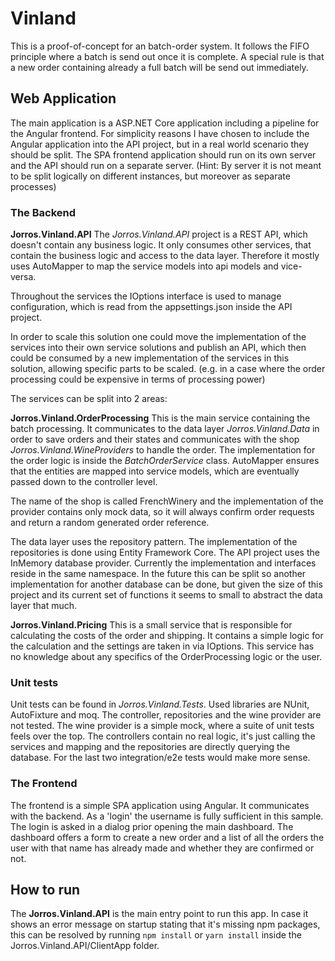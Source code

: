 # Vinland

This is a proof-of-concept for an batch-order system. It follows the FIFO principle where a batch is send out once it is complete. A special rule is that a new order containing already a full batch will be send out immediately.

## Web Application

The main application is a ASP.NET Core application including a pipeline for the Angular frontend. For simplicity reasons I have chosen to include the Angular application into the API project, but in a real world scenario they should be split. The SPA frontend application should run on its own server and the API should run on a separate server. (Hint: By server it is not meant to be split logically on different instances, but moreover as separate processes)

### The Backend

**Jorros.Vinland.API**
The *Jorros.Vinland.API* project is a REST API, which doesn't contain any business logic. It only consumes other services, that contain the business logic and access to the data layer.
Therefore it mostly uses AutoMapper to map the service models into api models and vice-versa.

Throughout the services the IOptions interface is used to manage configuration, which is read from the appsettings.json inside the API project.

In order to scale this solution one could move the implementation of the services into their own service solutions and publish an API, which then could be consumed by a new implementation of the services in this solution, allowing specific parts to be scaled. (e.g. in a case where the order processing could be expensive in terms of processing power)

The services can be split into 2 areas:

**Jorros.Vinland.OrderProcessing**
This is the main service containing the batch processing. It communicates to the data layer *Jorros.Vinland.Data* in order to save orders and their states and communicates with the shop *Jorros.Vinland.WineProviders* to handle the order. The implementation for the order logic is inside the *BatchOrderService* class. AutoMapper ensures that the entities are mapped into service models, which are eventually passed down to the controller level.

The name of the shop is called FrenchWinery and the implementation of the provider contains only mock data, so it will always confirm order requests and return a random generated order reference.

The data layer uses the repository pattern. The implementation of the repositories is done using Entity Framework Core. The API project uses the InMemory database provider. Currently the implementation and interfaces reside in the same namespace. In the future this can be split so another implementation for another database can be done, but given the size of this project and its current set of functions it seems to small to abstract the data layer that much.

**Jorros.Vinland.Pricing**
This is a small service that is responsible for calculating the costs of the order and shipping. It contains a simple logic for the calculation and the settings are taken in via IOptions. This service has no knowledge about any specifics of the OrderProcessing logic or the user.

### Unit tests
Unit tests can be found in *Jorros.Vinland.Tests*. Used libraries are NUnit, AutoFixture and moq.
The controller, repositories and the wine provider are not tested. The wine provider is a simple mock, where a suite of unit tests feels over the top. The controllers contain no real logic, it's just calling the services and mapping and the repositories are directly querying the database. For the last two integration/e2e tests would make more sense.

### The Frontend
The frontend is a simple SPA application using Angular. It communicates with the backend. As a 'login' the username is fully sufficient in this sample.
The login is asked in a dialog prior opening the main dashboard. The dashboard offers a form to create a new order and a list of all the orders the user with that name has already made and whether they are confirmed or not.


## How to run
The **Jorros.Vinland.API** is the main entry point to run this app. In case it shows an error message on startup stating that it's missing npm packages, this can be resolved by running `npm install` or `yarn install` inside the Jorros.Vinland.API/ClientApp folder.
